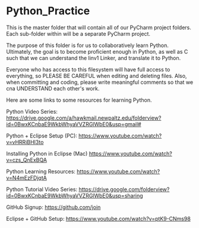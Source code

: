 # Python_Practice

This is the master folder that will contain all of our PyCharm project folders.
Each sub-folder within will be a separate PyCharm project.

The purpose of this folder is for us to collaboratively learn Python. Ultimately, the goal
is to become proficient enough in Python, as well as C such that we can understand the
linv1 Linker, and translate it to Python.

Everyone who has access to this filesystem will have full access to everything, so PLEASE BE
CAREFUL when editing and deleting files. Also, when committing and coding, please write
meaningful comments so that we cna UNDERSTAND each other's work.


Here are some links to some resources for learning Python.

Python Video Series:
https://drive.google.com/a/hawkmail.newpaltz.edu/folderview?id=0BwxKCnbaE9WkbWhyaVVZRGlWbE0&usp=gmail#

Python + Eclipse Setup (PC):
https://www.youtube.com/watch?v=vHRRiBHI3to

Installing Python in Eclipse (Mac)
https://www.youtube.com/watch?v=czs_QnExBQA

Python Learning Resources:
https://www.youtube.com/watch?v=N4mEzFDjqtA

Python Tutorial Video Series:
https://drive.google.com/folderview?id=0BwxKCnbaE9WkbWhyaVVZRGlWbE0&usp=sharing

GitHub Signup:
https://github.com/join

Eclipse + GitHub Setup:
https://www.youtube.com/watch?v=ptK9-CNms98